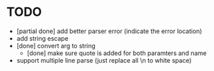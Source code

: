 # TODO
* [partial done] add better parser error (indicate the error location)
* add string escape
* [done] convert arg to string
  * [done] make sure quote is added for both paramters and name
* support multiple line parse (just replace all \n to white space)


